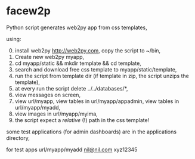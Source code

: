 # facew2p

Python script generates web2py app  from css templates,

using:

0. install web2py http://web2py.com, copy the script to ~/bin,
1. Create new web2py myapp,
2. cd myapp/static && mkdir template && cd template,
3. search and download free css template to myapp/static/template,
4. run the script from template dir  (if template in zip,  the script unzips the template),
5. at every run the script delete ../../databases/*,
6. view messages on screen,
7. view url/myapp, view tables in  url/myapp/appadmin, view tables in  url/myapp/myadd,
8. view images in  url/myapp/myima,
9. the script  expect a _relative_ (!) path in the css template!


some test applications (for admin dashboards) are in the applications directory,

for test apps url/myapp/myadd  nil@nil.com xyz12345

